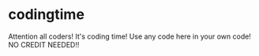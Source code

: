 # codingtime
Attention all coders! It's coding time! Use any code here in your own code! NO CREDIT NEEDED!!
